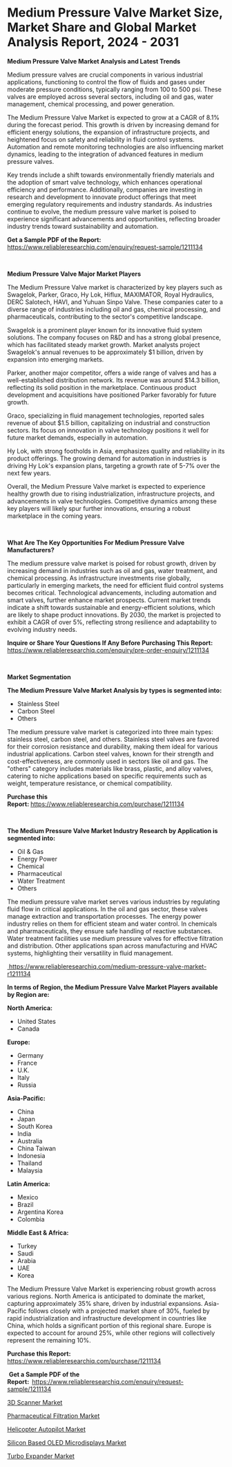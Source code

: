 <p><h1>Medium Pressure Valve Market Size, Market Share and Global Market Analysis Report, 2024 - 2031</h1></p><p><strong>Medium Pressure Valve Market Analysis and Latest Trends</strong></p>
<p><p>Medium pressure valves are crucial components in various industrial applications, functioning to control the flow of fluids and gases under moderate pressure conditions, typically ranging from 100 to 500 psi. These valves are employed across several sectors, including oil and gas, water management, chemical processing, and power generation. </p><p>The Medium Pressure Valve Market is expected to grow at a CAGR of 8.1% during the forecast period. This growth is driven by increasing demand for efficient energy solutions, the expansion of infrastructure projects, and heightened focus on safety and reliability in fluid control systems. Automation and remote monitoring technologies are also influencing market dynamics, leading to the integration of advanced features in medium pressure valves. </p><p>Key trends include a shift towards environmentally friendly materials and the adoption of smart valve technology, which enhances operational efficiency and performance. Additionally, companies are investing in research and development to innovate product offerings that meet emerging regulatory requirements and industry standards. As industries continue to evolve, the medium pressure valve market is poised to experience significant advancements and opportunities, reflecting broader industry trends toward sustainability and automation.</p></p>
<p><strong>Get a Sample PDF of the Report:&nbsp;</strong> <a href="https://www.reliableresearchiq.com/enquiry/request-sample/1211134?utm_campaign=1137&utm_medium=2&utm_source=Github&utm_content=ia&utm_term=05102024&utm_id=medium-pressure-valve">https://www.reliableresearchiq.com/enquiry/request-sample/1211134</a></p>
<p>&nbsp;</p>
<p><strong>Medium Pressure Valve Major Market Players</strong></p>
<p><p>The Medium Pressure Valve market is characterized by key players such as Swagelok, Parker, Graco, Hy Lok, Hiflux, MAXIMATOR, Royal Hydraulics, DERC Salotech, HAVI, and Yuhuan Sinpo Valve. These companies cater to a diverse range of industries including oil and gas, chemical processing, and pharmaceuticals, contributing to the sector's competitive landscape.</p><p>Swagelok is a prominent player known for its innovative fluid system solutions. The company focuses on R&D and has a strong global presence, which has facilitated steady market growth. Market analysts project Swagelok's annual revenues to be approximately $1 billion, driven by expansion into emerging markets.</p><p>Parker, another major competitor, offers a wide range of valves and has a well-established distribution network. Its revenue was around $14.3 billion, reflecting its solid position in the marketplace. Continuous product development and acquisitions have positioned Parker favorably for future growth.</p><p>Graco, specializing in fluid management technologies, reported sales revenue of about $1.5 billion, capitalizing on industrial and construction sectors. Its focus on innovation in valve technology positions it well for future market demands, especially in automation.</p><p>Hy Lok, with strong footholds in Asia, emphasizes quality and reliability in its product offerings. The growing demand for automation in industries is driving Hy Lok's expansion plans, targeting a growth rate of 5-7% over the next few years.</p><p>Overall, the Medium Pressure Valve market is expected to experience healthy growth due to rising industrialization, infrastructure projects, and advancements in valve technologies. Competitive dynamics among these key players will likely spur further innovations, ensuring a robust marketplace in the coming years.</p></p>
<p>&nbsp;</p>
<p><strong>What Are The Key Opportunities For Medium Pressure Valve Manufacturers?</strong></p>
<p><p>The medium pressure valve market is poised for robust growth, driven by increasing demand in industries such as oil and gas, water treatment, and chemical processing. As infrastructure investments rise globally, particularly in emerging markets, the need for efficient fluid control systems becomes critical. Technological advancements, including automation and smart valves, further enhance market prospects. Current market trends indicate a shift towards sustainable and energy-efficient solutions, which are likely to shape product innovations. By 2030, the market is projected to exhibit a CAGR of over 5%, reflecting strong resilience and adaptability to evolving industry needs.</p></p>
<p><strong>Inquire or Share Your Questions If Any Before Purchasing This Report:</strong> <a href="https://www.reliableresearchiq.com/enquiry/pre-order-enquiry/1211134?utm_campaign=1137&utm_medium=2&utm_source=Github&utm_content=ia&utm_term=05102024&utm_id=medium-pressure-valve">https://www.reliableresearchiq.com/enquiry/pre-order-enquiry/1211134</a></p>
<p>&nbsp;</p>
<p><strong>Market Segmentation</strong></p>
<p><strong>The Medium Pressure Valve Market Analysis by types is segmented into:</strong></p>
<p><ul><li>Stainless Steel</li><li>Carbon Steel</li><li>Others</li></ul></p>
<p><p>The medium pressure valve market is categorized into three main types: stainless steel, carbon steel, and others. Stainless steel valves are favored for their corrosion resistance and durability, making them ideal for various industrial applications. Carbon steel valves, known for their strength and cost-effectiveness, are commonly used in sectors like oil and gas. The "others" category includes materials like brass, plastic, and alloy valves, catering to niche applications based on specific requirements such as weight, temperature resistance, or chemical compatibility.</p></p>
<p><strong>Purchase this Report:&nbsp;</strong><a href="https://www.reliableresearchiq.com/purchase/1211134?utm_campaign=1137&utm_medium=2&utm_source=Github&utm_content=ia&utm_term=05102024&utm_id=medium-pressure-valve">https://www.reliableresearchiq.com/purchase/1211134</a></p>
<p>&nbsp;</p>
<p><strong>The Medium Pressure Valve Market Industry Research by Application is segmented into:</strong></p>
<p><ul><li>Oil & Gas</li><li>Energy Power</li><li>Chemical</li><li>Pharmaceutical</li><li>Water Treatment</li><li>Others</li></ul></p>
<p><p>The medium pressure valve market serves various industries by regulating fluid flow in critical applications. In the oil and gas sector, these valves manage extraction and transportation processes. The energy power industry relies on them for efficient steam and water control. In chemicals and pharmaceuticals, they ensure safe handling of reactive substances. Water treatment facilities use medium pressure valves for effective filtration and distribution. Other applications span across manufacturing and HVAC systems, highlighting their versatility in fluid management.</p></p>
<p><a href="https://www.reliableresearchiq.com/medium-pressure-valve-market-r1211134?utm_campaign=1137&utm_medium=2&utm_source=Github&utm_content=ia&utm_term=05102024&utm_id=medium-pressure-valve">&nbsp;https://www.reliableresearchiq.com/medium-pressure-valve-market-r1211134</a></p>
<p><strong>In terms of Region, the Medium Pressure Valve Market Players available by Region are:</strong></p>
<p>
    <p> <strong> North America: </strong>
        <ul>
            <li>United States</li>
            <li>Canada</li>
        </ul>
        </p> 
    <p> <strong> Europe: </strong>
        <ul>
            <li>Germany</li>
            <li>France</li>
            <li>U.K.</li>
            <li>Italy</li>
            <li>Russia</li>
        </ul>
        </p> 
    <p> <strong> Asia-Pacific: </strong>
        <ul>
            <li>China</li>
            <li>Japan</li>
            <li>South Korea</li>
            <li>India</li>
            <li>Australia</li>
            <li>China Taiwan</li>
            <li>Indonesia</li>
            <li>Thailand</li>
            <li>Malaysia</li>
        </ul>
        </p> 
    <p> <strong> Latin America: </strong>
        <ul>
            <li>Mexico</li>
            <li>Brazil</li>
            <li>Argentina Korea</li>
            <li>Colombia</li>
        </ul>
        </p> 
    <p> <strong> Middle East & Africa: </strong>
        <ul>
            <li>Turkey</li>
            <li>Saudi</li>
            <li>Arabia</li>
            <li>UAE</li>
            <li>Korea</li>
        </ul>
    </p>
    </p>
<p><p>The Medium Pressure Valve Market is experiencing robust growth across various regions. North America is anticipated to dominate the market, capturing approximately 35% share, driven by industrial expansions. Asia-Pacific follows closely with a projected market share of 30%, fueled by rapid industrialization and infrastructure development in countries like China, which holds a significant portion of this regional share. Europe is expected to account for around 25%, while other regions will collectively represent the remaining 10%.</p></p>
<p><strong>Purchase this Report: </strong><a href="https://www.reliableresearchiq.com/purchase/1211134?utm_campaign=1137&utm_medium=2&utm_source=Github&utm_content=ia&utm_term=05102024&utm_id=medium-pressure-valve">https://www.reliableresearchiq.com/purchase/1211134</a></p>
<p>&nbsp;<strong>Get a Sample PDF of the Report:&nbsp;&nbsp;</strong><a href="https://www.reliableresearchiq.com/enquiry/request-sample/1211134?utm_campaign=1137&utm_medium=2&utm_source=Github&utm_content=ia&utm_term=05102024&utm_id=medium-pressure-valve">https://www.reliableresearchiq.com/enquiry/request-sample/1211134</a></p>
<p><strong></strong></p>
<p><p><a href="https://www.linkedin.com/pulse/global-3d-scanner-market-sector2024-2031-metrics-strategic-3eunc?utm_campaign=1137&utm_medium=2&utm_source=Github&utm_content=ia&utm_term=05102024&utm_id=medium-pressure-valve">3D Scanner Market</a></p><p><a href="https://www.linkedin.com/pulse/global-pharmaceutical-filtration-market-share-growth-croqc?utm_campaign=1137&utm_medium=2&utm_source=Github&utm_content=ia&utm_term=05102024&utm_id=medium-pressure-valve">Pharmaceutical Filtration Market</a></p><p><a href="https://issuu.com/reportprime-2/docs/helicopter-autopilot-market-size-20_7814c518a9a6f8?utm_campaign=1137&utm_medium=2&utm_source=Github&utm_content=ia&utm_term=05102024&utm_id=medium-pressure-valve">Helicopter Autopilot Market</a></p><p><a href="https://issuu.com/reportprime-2/docs/silicon-based-oled-microdisplays-ma_5e33990e2d3203?utm_campaign=1137&utm_medium=2&utm_source=Github&utm_content=ia&utm_term=05102024&utm_id=medium-pressure-valve">Silicon Based OLED Microdisplays Market</a></p><p><a href="https://www.linkedin.com/pulse/turbo-expander-market-segmentation-geographical-regions-vvwdc?utm_campaign=1137&utm_medium=2&utm_source=Github&utm_content=ia&utm_term=05102024&utm_id=medium-pressure-valve">Turbo Expander Market</a></p></p>